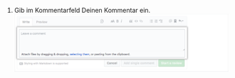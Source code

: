 1. Gib im Kommentarfeld Deinen Kommentar ein. ![Kommentarfeld](/assets/images/help/pull_requests/comment-field.png)
